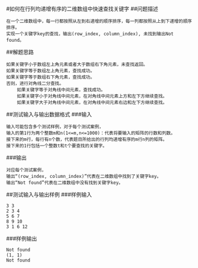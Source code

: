 #如何在行列均递增有序的二维数组中快速查找关键字
##问题描述
```
在一个二维数组中，每一行都按照从左到右递增的顺序排序，每一列都按照从上到下递增的顺序排序。
实现一个关键字key的查找，输出(row_index, column_index), 未找到输出Not found。
```

##解题思路
```
如果关键字小于数组左上角元素或者大于数组右下角元素，未查找返回。
如果关键字等于数组左上角元素，查找成功。
如果关键字等于数组右下角元素，查找成功。
否则，进行对角线二分查找。
    如果关键字等于对角线中间元素，查找成功。
    如果关键字小于对角线中间元素，在对角线中间元素上方和左下方继续查找。
    如果关键字大于对角线中间元素，在对角线中间元素右边和左下方继续查找。
```
##测试输入与输出数据格式
###输入
```
输入可能包含多个测试样例，对于每个测试案例，
输入的第1行为两个整数m和n(1<=m,n<=1000)：代表将要输入的矩阵的行数和列数。
接下来的m行，每行有n个数，代表题目所给出的行列均递增有序的m行n列的矩阵。
接下来的1行包括一个整数t和t个要查找的关键字。
```

###输出
```
对应每个测试案例，
输出“(row_index, column_index)”代表在二维数组中找到了关键字key。
输出“Not found”代表在二维数组中没有找到关键字key。
```

##测试输入与输出样例
###样例输入
```
3 3
2 3 4
5 6 7
8 9 10
3 1 6 12
```

###样例输出
```
Not found
(1, 1)
Not found
```